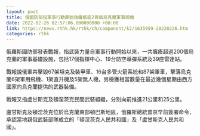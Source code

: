 ```yaml
---
layout: post
title: 俄國防部指軍事行動開始後癱瘓逾2百個烏克蘭軍事設施
date: 2022-02-26 02:57:06.000000000 +08:00
link: https://news.rthk.hk/rthk/ch/component/k2/1635959-20220226.htm
categories: rthk
---
```


俄羅斯國防部發表戰報，指武裝力量自軍事行動開始以來，一共癱瘓超過200個烏克蘭的軍事基礎設施，包括17個指揮中心、19台防空導彈系統及39座雷達站。

戰報說俄軍共擊毀67架坦克及裝甲車、16台多管火箭系統和87架軍車，擊落烏克蘭6架軍用飛機、1架直升機及5架無人機，另檢獲相當數量在最近幾個星期由西方國家向烏克蘭提供的武器裝備。

戰報又指盧甘斯克及頓涅茨克民間武裝組織，分別向前推進21公里和25公里。

盧甘斯克及頓涅茨克位於烏克蘭東部頓巴斯地區，俄羅斯總統普京早前簽署命令，承認當地親俄武裝部隊成立的「頓涅茨克人民共和國」及「盧甘斯克人民共和國」。
